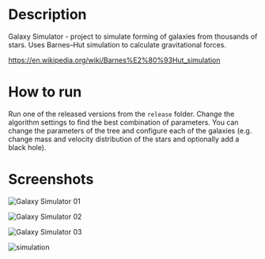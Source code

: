 # Description

Galaxy Simulator - project to simulate forming of galaxies from thousands of stars. Uses Barnes–Hut simulation to calculate gravitational forces.

https://en.wikipedia.org/wiki/Barnes%E2%80%93Hut_simulation

# How to run

Run one of the released versions from the `release` folder.
Change the algorithm settings to find the best combination of parameters. You can change the parameters of the tree and configure each of the galaxies (e.g. change mass and velocity distribution of the stars and optionally add a black hole).

# Screenshots

![Galaxy Simulator 01](https://github.com/cont-kolomeets/galaxy-simulator/assets/5318527/23230ce0-0a08-459b-bd12-7750d802b29d)

![Galaxy Simulator 02](https://github.com/cont-kolomeets/galaxy-simulator/assets/5318527/b3436751-e8f5-4fa7-aca1-e66052e9a3f3)

![Galaxy Simulator 03](https://github.com/cont-kolomeets/galaxy-simulator/assets/5318527/3be429a8-cc0a-4ca5-8db0-a6a7f8d2ec05)

![simulation](https://github.com/cont-kolomeets/galaxy-simulator/assets/5318527/8216e4cb-5775-45d5-aa63-32196d30b05e)

